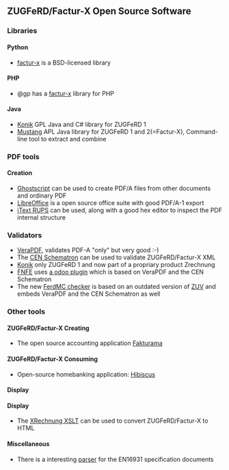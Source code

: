 ## ZUGFeRD/Factur-X Open Source Software

### Libraries

#### Python
* [factur-x](https://akretion.com/en/blog/akretion-publishes-an-opensource-factur-x-python-library) is a BSD-licensed library
#### PHP
* @gp has a [factur-x](https://packagist.org/packages/atgp/factur-x) library for PHP
#### Java
* [Konik](https://konik.io/) GPL Java and C# library for ZUGFeRD 1 
* [Mustang](http://www.mustangproject.org/) APL Java library for ZUGFeRD 1 and 2(=Factur-X), Command-line tool to extract and combine 

### PDF tools
#### Creation

* [Ghostscript](https://www.ghostscript.com/) can be used to create PDF/A files from other documents and ordinary PDF
* [LibreOffice](https://www.libreoffice.org/) is a open source office suite with good PDF/A-1 export
* [iText RUPS](https://github.com/itext/rups/releases) can be used, along with a good hex editor to inspect the PDF internal structure



### Validators
* [VeraPDF](http://verapdf.org/), validates PDF-A "only" but very good :-)
* The [CEN Schematron](https://github.com/CenPC434/validation/tree/master/cii/schematron) can be used to validate ZUGFeRD/Factur-X XML
* [Konik](https://konik.io/ZUGFeRD-Validierung/) only ZUGFeRD 1 and now part of a propriary product Zrechnung
* [FNFE](https://services.fnfe-mpe.org) uses [a odoo plugin](https://github.com/akretion/factur-x-validator) which is based on VeraPDF and the CEN Schematron
* The new [FerdMC checker](https://validator.zugferd.org/) is based on an outdated version of [ZUV](https://github.com/ZUGFeRD/ZUV/) and embeds VeraPDF and the CEN Schematron as well

### Other tools
#### ZUGFeRD/Factur-X Creating
* The open source accounting application [Fakturama](https://www.fakturama.info/)
#### ZUGFeRD/Factur-X Consuming
* Open-source homebanking application: [Hibiscus](https://www.willuhn.de/products/hibiscus/)
#### Display
#### Display
* The [XRechnung XSLT](https://github.com/itplr-kosit/xrechnung-visualization/releases) can be used to convert ZUGFeRD/Factur-X to HTML

#### Miscellaneous
* There is a interesting [parser](https://github.com/svanteschubert/en16931-data-extractor) for the EN16931 specification documents 
